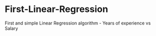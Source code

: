 # First-Linear-Regression
 First and simple Linear Regression algorithm - Years of experience vs Salary
